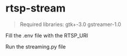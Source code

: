 # rtsp-stream

> Required libraries: gtk+-3.0 gstreamer-1.0

Fill the .env file with the RTSP_URI

Run the streaming.py file
